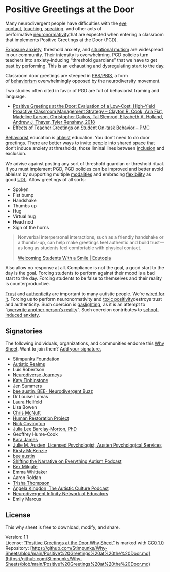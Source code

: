# Positive Greetings at the Door

Many neurodivergent people have difficulties with the [eye contact](https://stimpunks.org/eye-contact/), [touching](https://stimpunks.org/access/perceptual-worlds/), [speaking](https://stimpunks.org/glossary/situational-mutism/), and other acts of performative [neuronormativity](https://stimpunks.org/glossary/neuronormativity/)that are expected when entering a classroom that implements Positive Greetings at the Door (PGD).

[Exposure anxiety](https://stimpunks.org/glossary/exposure-anxiety/), threshold anxiety, and [situational mutism](https://stimpunks.org/glossary/situational-mutism/) are widespread in our community. Their intensity is overwhelming. PGD policies turn teachers into anxiety-inducing “threshold guardians” that we have to get past by performing. This is an exhausting and dysregulating start to the day.

Classroom door greetings are steeped in [PBS/PBIS](https://stimpunks.org/glossary/behaviorism/), a form of [behaviorism](https://stimpunks.org/glossary/behaviorism/) overwhelmingly opposed by the neurodiversity movement.

Two studies often cited in favor of PGD are full of behaviorist framing and language.

- [Positive Greetings at the Door: Evaluation of a Low-Cost, High-Yield Proactive Classroom Management Strategy – Clayton R. Cook, Aria Fiat, Madeline Larson, Christopher Daikos, Tal Slemrod, Elizabeth A. Holland, Andrew J. Thayer, Tyler Renshaw, 2018](https://journals.sagepub.com/doi/abs/10.1177/1098300717753831)
- [Effects of Teacher Greetings on Student On-task Behavior – PMC](https://www.ncbi.nlm.nih.gov/pmc/articles/PMC1885415/)

[Behaviorist](https://stimpunks.org/glossary/behaviorism/) education is [ableist](https://stimpunks.org/glossary/ableism/) education.
You don’t need to do door greetings. There are better ways to invite people into shared space that don’t induce anxiety at thresholds, those liminal lines between [inclusion](https://stimpunks.org/glossary/inclusion/) and exclusion.

We advise against posting any sort of threshold guardian or threshold ritual. If you must implement PGD, PGD policies can be improved and better avoid ableism by supporting multiple [modalities](https://stimpunks.org/glossary/modality/) and embracing [flexibility](https://stimpunks.org/glossary/flexibility/) as good [UDL](https://stimpunks.org/glossary/universal-design-for-learning/). Allow greetings of all sorts:

- Spoken
- Fist bump
- Handshake
- Thumbs up
- Hug
- Virtual hug
- Head nod
- Sign of the horns

> Nonverbal interpersonal interactions, such as a friendly handshake or a thumbs-up, can help make greetings feel authentic and build trust—as long as students feel comfortable with physical contact.
> 
> [Welcoming Students With a Smile | Edutopia](https://www.edutopia.org/article/welcoming-students-smile/)

Also allow no response at all. Compliance is not the goal, a good start to the day is the goal. Forcing students to perform against their mood is a bad start to the day. Forcing students to be false to themselves and their reality is counterproductive.

[Trust](https://stimpunks.org/glossary/trust/) and [authenticity](https://stimpunks.org/glossary/very-grand-emotions/) are important to many autistic people. We’re [wired for it](https://stimpunks.org/glossary/canary/). Forcing us to perform neuronormativity and [toxic positivity](https://stimpunks.org/glossary/toxic-positivity/)destroys trust and authenticity. Such coercion is [gaslighting](https://medium.com/@sheaemmafett/10-things-i-wish-i-d-known-about-gaslighting-22234cb5e407), as it is an attempt to “[overwrite another person’s reality](https://medium.com/@sheaemmafett/10-things-i-wish-i-d-known-about-gaslighting-22234cb5e407)“. Such coercion contributes to [school-induced anxiety](https://stimpunks.org/glossary/school-induced-anxiety/).

## Signatories

The following individuals, organizations, and communities endorse this [Why Sheet](https://stimpunks.org/why/). Want to join them? [Add your signature.](https://stimpunks.org/fieldguide/operations/forms/sign-why-sheet/)

- [Stimpunks Foundation](https://stimpunks.org/)
- [Autistic Realms](https://www.autisticrealms.com)
- Luis Robertson
- [Neurodiverse Journeys](https://www.neurodiversejourneys.com)
- [Katy Elphinstone](https://www.neurofabulous.org.uk)
- Jen Summers
- [bee austin, BEE- Neurodivergent Buzz](https://www.facebook.com/bee.neurodivergentbuzz/)
- Dr Louise Lomas
- [Laura Hellfeld](https://laurahellfeld.co.uk)
- Lisa Bowen
- [Chris McNutt](https://www.humanrestorationproject.org)
- [Human Restoration Project](https://www.humanrestorationproject.org)
- [Nick Covington](https://www.humanrestorationproject.org)
- [Julia Lee Barclay-Morton, PhD](https://TheUnadaptedOnes.com)
- Geoffrey Hume-Cook
- [Kara James](https://www.playcreative.com.au)
- [Julie M. Austen, Licensed Psychologist, Austen Psychological Services](https://www.austenpsychologicalservices.com)
- [Kirsty McKenzie](https://www.adhd-coach.nz)
- [bee austin](https://www.facebook.com/GRANN)
- [Shifting the Narrative on Everything Autism Podcast](https://shiftingournarrative.podbean.com/)
- [Bex Milgate](https://www.bexmilgatetherapy.com)
- Emma Whittaker
- Aaron Roldan
- [Trisha Thompson](https://www.instagram.com/intentionalteachingsolutions/)
- [Angela Kingdon, The Autistic Culture Podcast](https://www.AutisticCulturePodcast.com)
- [Neurodivergent Infinity Network of Educators](https://tinyurl.com/NINEsite)
- Emily Marcus

## License

This why sheet is free to download, modify, and share.

Version: 1.1  
License: [“Positive Greetings at the Door Why Sheet”](https://stimpunks.org/why/positive-greetings-at-the-door/) is marked with [CC0 1.0](https://creativecommons.org/publicdomain/zero/1.0/?ref=chooser-v1)  
Repository: [https://github.com/Stimpunks/Why-Sheets/blob/main/Positive%20Greetings%20at%20the%20Door.md](https://github.com/Stimpunks/Why-Sheets/blob/main/Positive%20Greetings%20at%20the%20Door.md)
